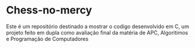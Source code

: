 # Chess-no-mercy

Este é um repositório destinado a mostrar o codigo desenvolvido em C, um projeto feito em dupla como avaliação final da matéria de APC, Algoritimos e Programação de Computadores
